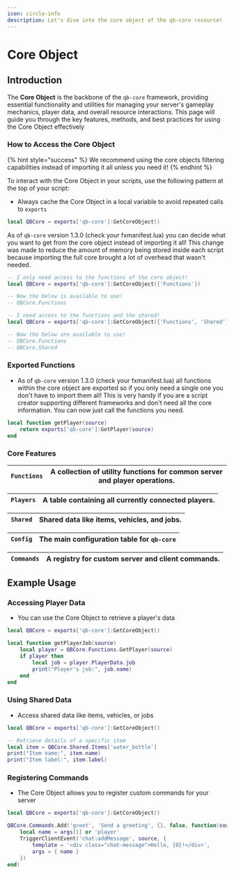 ```yaml
---
icon: circle-info
description: Let's dive into the core object of the qb-core resource!
---
```


# Core Object

## Introduction

The **Core Object** is the backbone of the `qb-core` framework, providing essential functionality and utilities for managing your server's gameplay mechanics, player data, and overall resource interactions. This page will guide you through the key features, methods, and best practices for using the Core Object effectively

### How to Access the Core Object

{% hint style="success" %}
We recommend using the core objects filtering capabilities instead of importing it all unless you need it!
{% endhint %}

To interact with the Core Object in your scripts, use the following pattern at the top of your script:

* Always cache the Core Object in a local variable to avoid repeated calls to `exports`

```lua
local QBCore = exports['qb-core']:GetCoreObject()
```

As of `qb-core` version 1.3.0 (check your fxmanifest.lua) you can decide what you want to get from the core object instead of importing it all! This change was made to reduce the amount of memory being stored inside each script because importing the full core brought a lot of overhead that wasn't needed.

```lua
-- I only need access to the functions of the core object!
local QBCore = exports['qb-core']:GetCoreObject({'Functions'})

-- Now the below is available to use!
-- QBCore.Functions

-- I need access to the functions and the shared!
local QBCore = exports['qb-core']:GetCoreObject({'Functions', 'Shared'})

-- Now the below are available to use!
-- QBCore.Functions
-- QBCore.Shared
```

### Exported Functions

* As of `qb-core` version 1.3.0 (check your fxmanifest.lua) all functions within the core object are exported so if you only need a single one you don't have to import them all! This is very handy if you are a script creator supporting different frameworks and don't need all the core information. You can now just call the functions you need.

```lua
local function getPlayer(source)
    return exports['qb-core']:GetPlayer(source)
end
```

### Core Features

| `Functions` | A collection of utility functions for common server and player operations. |
| ----------- | -------------------------------------------------------------------------- |

| `Players` | A table containing all currently connected players. |
| --------- | --------------------------------------------------- |

| `Shared` | Shared data like items, vehicles, and jobs. |
| -------- | ------------------------------------------- |

| `Config` | The main configuration table for `qb-core` |
| -------- | ------------------------------------------ |

| `Commands` | A registry for custom server and client commands. |
| ---------- | ------------------------------------------------- |

## Example Usage

### Accessing Player Data

* You can use the Core Object to retrieve a player's data

```lua
local QBCore = exports['qb-core']:GetCoreObject()

local function getPlayerJob(source)
    local player = QBCore.Functions.GetPlayer(source)
    if player then
        local job = player.PlayerData.job
        print("Player's job:", job.name)
    end
end
```

### Using Shared Data

* Access shared data like items, vehicles, or jobs

```lua
local QBCore = exports['qb-core']:GetCoreObject()

-- Retrieve details of a specific item
local item = QBCore.Shared.Items['water_bottle']
print("Item name:", item.name)
print("Item label:", item.label)
```

### Registering Commands

* The Core Object allows you to register custom commands for your server

```lua
local QBCore = exports['qb-core']:GetCoreObject()

QBCore.Commands.Add('greet', 'Send a greeting', {}, false, function(source, args)
    local name = args[1] or 'player'
    TriggerClientEvent('chat:addMessage', source, {
        template = '<div class="chat-message">Hello, {0}!</div>',
        args = { name }
    })
end)
```
